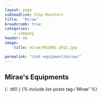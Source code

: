 ```yaml
---
layout: page
subheadline: Chip Mounters
title:  "Mirae"
breadcrumb: true
categories:
    - company
header: no
image:
    title: mirae/MX200L-2012.jpg

permalink: "/smt-equipment/mirae/"
---
```


<!--
 1. [MX400 2012][1]
2. [MX400 2010][2]
3. [MX200L 2012][3]
4. [MX400L 2011][4]
5. [MX400LP 2009][5]

[1]: {{ site.url }}/smt-equipment/mirae/mx400-2012/
[2]: {{ site.url }}/smt-equipment/mirae/mx400-2010/
[3]: {{ site.url }}/smt-equipment/mirae/mx200l-2012/
[4]: {{ site.url }}/smt-equipment/mirae/mx400l-2011/
[5]: {{ site.url }}/smt-equipment/mirae/mx400lp-2009/
-->

## Mirae's Equipments ##
{: .t60 }
{% include list-posts tag='Mirae' %}
